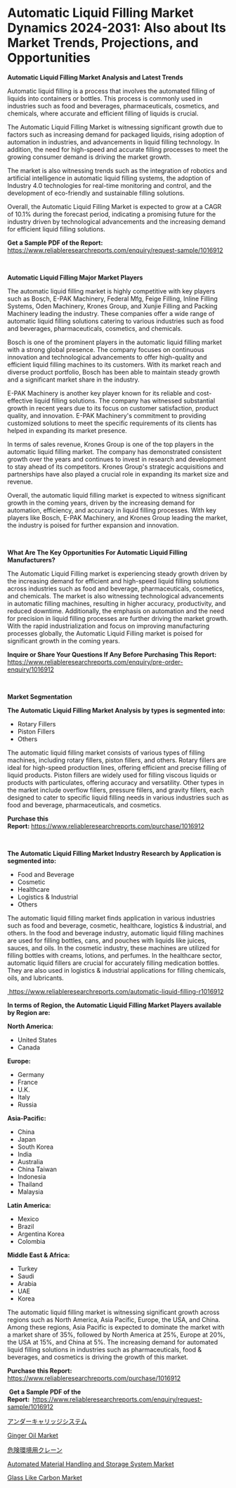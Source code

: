 <p><h1>Automatic Liquid Filling Market Dynamics 2024-2031: Also about Its Market Trends, Projections, and Opportunities</h1></p><p><strong>Automatic Liquid Filling Market Analysis and Latest Trends</strong></p>
<p><p>Automatic liquid filling is a process that involves the automated filling of liquids into containers or bottles. This process is commonly used in industries such as food and beverages, pharmaceuticals, cosmetics, and chemicals, where accurate and efficient filling of liquids is crucial.</p><p>The Automatic Liquid Filling Market is witnessing significant growth due to factors such as increasing demand for packaged liquids, rising adoption of automation in industries, and advancements in liquid filling technology. In addition, the need for high-speed and accurate filling processes to meet the growing consumer demand is driving the market growth.</p><p>The market is also witnessing trends such as the integration of robotics and artificial intelligence in automatic liquid filling systems, the adoption of Industry 4.0 technologies for real-time monitoring and control, and the development of eco-friendly and sustainable filling solutions.</p><p>Overall, the Automatic Liquid Filling Market is expected to grow at a CAGR of 10.1% during the forecast period, indicating a promising future for the industry driven by technological advancements and the increasing demand for efficient liquid filling solutions.</p></p>
<p><strong>Get a Sample PDF of the Report:&nbsp;</strong> <a href="https://www.reliableresearchreports.com/enquiry/request-sample/1016912">https://www.reliableresearchreports.com/enquiry/request-sample/1016912</a></p>
<p>&nbsp;</p>
<p><strong>Automatic Liquid Filling Major Market Players</strong></p>
<p><p>The automatic liquid filling market is highly competitive with key players such as Bosch, E-PAK Machinery, Federal Mfg, Feige Filling, Inline Filling Systems, Oden Machinery, Krones Group, and Xunjie Filling and Packing Machinery leading the industry. These companies offer a wide range of automatic liquid filling solutions catering to various industries such as food and beverages, pharmaceuticals, cosmetics, and chemicals.</p><p>Bosch is one of the prominent players in the automatic liquid filling market with a strong global presence. The company focuses on continuous innovation and technological advancements to offer high-quality and efficient liquid filling machines to its customers. With its market reach and diverse product portfolio, Bosch has been able to maintain steady growth and a significant market share in the industry.</p><p>E-PAK Machinery is another key player known for its reliable and cost-effective liquid filling solutions. The company has witnessed substantial growth in recent years due to its focus on customer satisfaction, product quality, and innovation. E-PAK Machinery's commitment to providing customized solutions to meet the specific requirements of its clients has helped in expanding its market presence.</p><p>In terms of sales revenue, Krones Group is one of the top players in the automatic liquid filling market. The company has demonstrated consistent growth over the years and continues to invest in research and development to stay ahead of its competitors. Krones Group's strategic acquisitions and partnerships have also played a crucial role in expanding its market size and revenue.</p><p>Overall, the automatic liquid filling market is expected to witness significant growth in the coming years, driven by the increasing demand for automation, efficiency, and accuracy in liquid filling processes. With key players like Bosch, E-PAK Machinery, and Krones Group leading the market, the industry is poised for further expansion and innovation.</p></p>
<p>&nbsp;</p>
<p><strong>What Are The Key Opportunities For Automatic Liquid Filling Manufacturers?</strong></p>
<p><p>The Automatic Liquid Filling market is experiencing steady growth driven by the increasing demand for efficient and high-speed liquid filling solutions across industries such as food and beverage, pharmaceuticals, cosmetics, and chemicals. The market is also witnessing technological advancements in automatic filling machines, resulting in higher accuracy, productivity, and reduced downtime. Additionally, the emphasis on automation and the need for precision in liquid filling processes are further driving the market growth. With the rapid industrialization and focus on improving manufacturing processes globally, the Automatic Liquid Filling market is poised for significant growth in the coming years.</p></p>
<p><strong>Inquire or Share Your Questions If Any Before Purchasing This Report:</strong> <a href="https://www.reliableresearchreports.com/enquiry/pre-order-enquiry/1016912">https://www.reliableresearchreports.com/enquiry/pre-order-enquiry/1016912</a></p>
<p>&nbsp;</p>
<p><strong>Market Segmentation</strong></p>
<p><strong>The Automatic Liquid Filling Market Analysis by types is segmented into:</strong></p>
<p><ul><li>Rotary Fillers</li><li>Piston Fillers</li><li>Others</li></ul></p>
<p><p>The automatic liquid filling market consists of various types of filling machines, including rotary fillers, piston fillers, and others. Rotary fillers are ideal for high-speed production lines, offering efficient and precise filling of liquid products. Piston fillers are widely used for filling viscous liquids or products with particulates, offering accuracy and versatility. Other types in the market include overflow fillers, pressure fillers, and gravity fillers, each designed to cater to specific liquid filling needs in various industries such as food and beverage, pharmaceuticals, and cosmetics.</p></p>
<p><strong>Purchase this Report:&nbsp;</strong><a href="https://www.reliableresearchreports.com/purchase/1016912">https://www.reliableresearchreports.com/purchase/1016912</a></p>
<p>&nbsp;</p>
<p><strong>The Automatic Liquid Filling Market Industry Research by Application is segmented into:</strong></p>
<p><ul><li>Food and Beverage</li><li>Cosmetic</li><li>Healthcare</li><li>Logistics & Industrial</li><li>Others</li></ul></p>
<p><p>The automatic liquid filling market finds application in various industries such as food and beverage, cosmetic, healthcare, logistics & industrial, and others. In the food and beverage industry, automatic liquid filling machines are used for filling bottles, cans, and pouches with liquids like juices, sauces, and oils. In the cosmetic industry, these machines are utilized for filling bottles with creams, lotions, and perfumes. In the healthcare sector, automatic liquid fillers are crucial for accurately filling medication bottles. They are also used in logistics & industrial applications for filling chemicals, oils, and lubricants.</p></p>
<p><a href="https://www.reliableresearchreports.com/automatic-liquid-filling-r1016912">&nbsp;https://www.reliableresearchreports.com/automatic-liquid-filling-r1016912</a></p>
<p><strong>In terms of Region, the Automatic Liquid Filling Market Players available by Region are:</strong></p>
<p>
    <p> <strong> North America: </strong>
        <ul>
            <li>United States</li>
            <li>Canada</li>
        </ul>
        </p> 
    <p> <strong> Europe: </strong>
        <ul>
            <li>Germany</li>
            <li>France</li>
            <li>U.K.</li>
            <li>Italy</li>
            <li>Russia</li>
        </ul>
        </p> 
    <p> <strong> Asia-Pacific: </strong>
        <ul>
            <li>China</li>
            <li>Japan</li>
            <li>South Korea</li>
            <li>India</li>
            <li>Australia</li>
            <li>China Taiwan</li>
            <li>Indonesia</li>
            <li>Thailand</li>
            <li>Malaysia</li>
        </ul>
        </p> 
    <p> <strong> Latin America: </strong>
        <ul>
            <li>Mexico</li>
            <li>Brazil</li>
            <li>Argentina Korea</li>
            <li>Colombia</li>
        </ul>
        </p> 
    <p> <strong> Middle East & Africa: </strong>
        <ul>
            <li>Turkey</li>
            <li>Saudi</li>
            <li>Arabia</li>
            <li>UAE</li>
            <li>Korea</li>
        </ul>
    </p>
    </p>
<p><p>The automatic liquid filling market is witnessing significant growth across regions such as North America, Asia Pacific, Europe, the USA, and China. Among these regions, Asia Pacific is expected to dominate the market with a market share of 35%, followed by North America at 25%, Europe at 20%, the USA at 15%, and China at 5%. The increasing demand for automated liquid filling solutions in industries such as pharmaceuticals, food & beverages, and cosmetics is driving the growth of this market.</p></p>
<p><strong>Purchase this Report: </strong><a href="https://www.reliableresearchreports.com/purchase/1016912">https://www.reliableresearchreports.com/purchase/1016912</a></p>
<p>&nbsp;<strong>Get a Sample PDF of the Report:&nbsp;&nbsp;</strong><a href="https://www.reliableresearchreports.com/enquiry/request-sample/1016912">https://www.reliableresearchreports.com/enquiry/request-sample/1016912</a></p>
<p><strong></strong></p>
<p><p><a href="https://github.com/ddwcuskozol07187/Market-Research-Report-List-1/blob/main/243347921563.md">アンダーキャリッジシステム</a></p><p><a href="https://issuu.com/reportprime-2/docs/ginger-oil-market-size-2030.pptx">Ginger Oil Market</a></p><p><a href="https://github.com/xtkhtofdt934839/Market-Research-Report-List-1/blob/main/709918321562.md">危険環境用クレーン</a></p><p><a href="https://github.com/mancsybtousav/Market-Research-Report-List-2/blob/main/automated-material-handling-and-storage-system-market.md">Automated Material Handling and Storage System Market</a></p><p><a href="https://issuu.com/reportprime-2/docs/glass-like-carbon-market-size-2030.pptx">Glass Like Carbon Market</a></p></p>